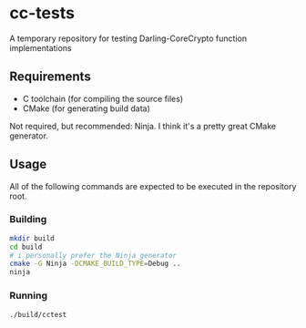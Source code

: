 # cc-tests
A temporary repository for testing Darling-CoreCrypto function implementations

## Requirements
  * C toolchain (for compiling the source files)
  * CMake (for generating build data)

Not required, but recommended: Ninja. I think it's a pretty great CMake generator.

## Usage
All of the following commands are expected to be executed in the repository root.

### Building
```bash
mkdir build
cd build
# i personally prefer the Ninja generator
cmake -G Ninja -DCMAKE_BUILD_TYPE=Debug ..
ninja
```

### Running
```bash
./build/cctest
```
